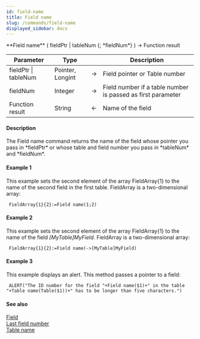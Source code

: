 ```yaml
---
id: field-name
title: Field name
slug: /commands/field-name
displayed_sidebar: docs
---
```


<!--REF #_command_.Field name.Syntax-->**Field name** ( fieldPtr | tableNum {; *fieldNum*} ) -> Function result<!-- END REF-->
<!--REF #_command_.Field name.Params-->
| Parameter | Type |  | Description |
| --- | --- | --- | --- |
| fieldPtr &#124; tableNum | Pointer, Longint | &#8594;  | Field pointer or Table number |
| fieldNum | Integer | &#8594;  | Field number if a table number is passed as first parameter |
| Function result | String | &#8592; | Name of the field |

<!-- END REF-->

#### Description 

<!--REF #_command_.Field name.Summary-->The Field name command returns the name of the field whose pointer you pass in *fieldPtr* or whose table and field number you pass in *tableNum* and *fieldNum*.<!-- END REF-->

#### Example 1 

This example sets the second element of the array FieldArray{1} to the name of the second field in the first table. FieldArray is a two-dimensional array:

```4d
 FieldArray{1}{2}:=Field name(1;2)
```

#### Example 2 

This example sets the second element of the array FieldArray{1} to the name of the field *\[MyTable\]MyField*. FieldArray is a two-dimensional array:

```4d
 FieldArray{1}{2}:=Field name(->[MyTable]MyField)
```

#### Example 3 

This example displays an alert. This method passes a pointer to a field: 

```4d
 ALERT("The ID number for the field "+Field name($1)+" in the table "+Table name(Table($1))+" has to be longer than five characters.")
```

#### See also 

[Field](field.md)  
[Last field number](last-field-number.md)  
[Table name](table-name.md)  